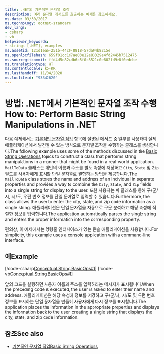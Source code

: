 ```yaml
---
title: .NET의 기본적인 문자열 조작
description: 여러 문자열 메서드를 호출하는 예제를 참조하세요.
ms.date: 03/30/2017
ms.technology: dotnet-standard
dev_langs:
- csharp
- vb
helpviewer_keywords:
- strings [.NET], examples
ms.assetid: 121d1eae-251b-44c0-8818-57da04b8215e
ms.openlocfilehash: 659f01cc1d7ae03e12e83329e4fd2446b7512475
ms.sourcegitcommit: ffd4d5e824db6c5f0c3521c0e802fd9e8f0edcbe
ms.translationtype: HT
ms.contentlocale: ko-KR
ms.lasthandoff: 11/04/2020
ms.locfileid: "93342620"
---
```

# <a name="how-to-perform-basic-string-manipulations-in-net"></a><span data-ttu-id="3a9bd-103">방법: .NET에서 기본적인 문자열 조작 수행</span><span class="sxs-lookup"><span data-stu-id="3a9bd-103">How to: Perform Basic String Manipulations in .NET</span></span>

<span data-ttu-id="3a9bd-104">다음 예제에서는 [기본적인 문자열 작업](basic-string-operations.md) 항목에 설명된 메서드 중 일부를 사용하여 실제 애플리케이션에서 발견될 수 있는 방식으로 문자열 조작을 수행하는 클래스를 생성합니다.</span><span class="sxs-lookup"><span data-stu-id="3a9bd-104">The following example uses some of the methods discussed in the [Basic String Operations](basic-string-operations.md) topics to construct a class that performs string manipulations in a manner that might be found in a real-world application.</span></span> <span data-ttu-id="3a9bd-105">`MailToData` 클래스는 개인의 이름과 주소를 별도 속성에 저장하고 `City`, `State` 및 `Zip` 필드를 사용자에게 표시할 단일 문자열로 결합하는 방법을 제공합니다.</span><span class="sxs-lookup"><span data-stu-id="3a9bd-105">The `MailToData` class stores the name and address of an individual in separate properties and provides a way to combine the `City`, `State`, and `Zip` fields into a single string for display to the user.</span></span> <span data-ttu-id="3a9bd-106">또한 사용자는 이 클래스를 통해 구/군/시, 시/도, 우편 번호 정보를 단일 문자열로 입력할 수 있습니다.</span><span class="sxs-lookup"><span data-stu-id="3a9bd-106">Furthermore, the class allows the user to enter the city, state, and zip code information as a single string.</span></span> <span data-ttu-id="3a9bd-107">애플리케이션은 단일 문자열을 자동으로 구문 분석하고 해당 속성에 적절한 정보를 입력합니다.</span><span class="sxs-lookup"><span data-stu-id="3a9bd-107">The application automatically parses the single string and enters the proper information into the corresponding property.</span></span>

<span data-ttu-id="3a9bd-108">편의상, 이 예제에서는 명령줄 인터페이스가 있는 콘솔 애플리케이션을 사용합니다.</span><span class="sxs-lookup"><span data-stu-id="3a9bd-108">For simplicity, this example uses a console application with a command-line interface.</span></span>

## <a name="example"></a><span data-ttu-id="3a9bd-109">예</span><span class="sxs-lookup"><span data-stu-id="3a9bd-109">Example</span></span>

[!code-csharp[Conceptual.String.BasicOps#1](../../../samples/snippets/csharp/VS_Snippets_CLR/conceptual.string.basicops/cs/basicops.cs#1)]
[!code-vb[Conceptual.String.BasicOps#1](../../../samples/snippets/visualbasic/VS_Snippets_CLR/conceptual.string.basicops/vb/basicops.vb#1)]

<span data-ttu-id="3a9bd-110">앞의 코드를 실행하면 사용자 이름과 주소를 입력하라는 메시지가 표시됩니다.</span><span class="sxs-lookup"><span data-stu-id="3a9bd-110">When the preceding code is executed, the user is asked to enter their name and address.</span></span> <span data-ttu-id="3a9bd-111">애플리케이션은 해당 속성에 정보를 저장하고 구/군/시, 시/도 및 우편 번호 정보를 표시하는 단일 문자열을 만들어 사용자에게 다시 정보를 표시합니다.</span><span class="sxs-lookup"><span data-stu-id="3a9bd-111">The application places the information in the appropriate properties and displays the information back to the user, creating a single string that displays the city, state, and zip code information.</span></span>

## <a name="see-also"></a><span data-ttu-id="3a9bd-112">참조</span><span class="sxs-lookup"><span data-stu-id="3a9bd-112">See also</span></span>

- [<span data-ttu-id="3a9bd-113">기본적인 문자열 작업</span><span class="sxs-lookup"><span data-stu-id="3a9bd-113">Basic String Operations</span></span>](basic-string-operations.md)
